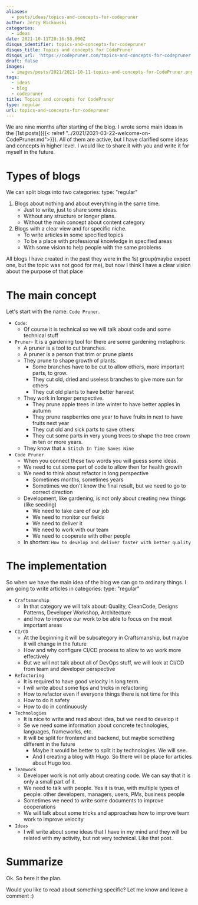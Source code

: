 ```yaml
---
aliases:
  - posts/ideas/topics-and-concepts-for-codepruner
author: Jerzy Wickowski
categories:
  - ideas
date: 2021-10-11T20:16:58.000Z
disqus_identifier: topics-and-concepts-for-codepruner
disqus_title: Topics and concepts for CodePruner
disqus_url: 'https://codepruner.com/topics-and-concepts-for-codepruner'
draft: false
images:
  - images/posts/2021/2021-10-11-topics-and-concepts-for-CodePruner.png
tags:
  - ideas
  - blog
  - codepruner
title: Topics and concepts for CodePruner
type: regular
url: topics-and-concepts-for-codepruner
---
```


We are nine months after starting of the blog. I wrote some main ideas in the [1st posts]({{< relref "../2021/2021-03-22-welcome-on-CodePruner.md">}}). All of them are active, but I have clarified some ideas and concepts in higher level. I would like to share it with you and write it for myself in the future. 

# Types of blogs
We can split blogs into two categories:
type: "regular"
1. Blogs about nothing and about everything in the same time.
    - Just to write, just to share some ideas. 
    - Without any structure or longer plans.
    - Without the main concept about content category
2. Blogs with a clear view and for specific niche.
    - To write articles in some specified topics
    - To be a place with professional knowledge in specified areas
    - With some vision to help people with the same problems

All blogs I have created in the past they were in the 1st group(maybe expect one, but the topic was not good for me), but now I think I have a clear vision about the purpose of that place

# The main concept
Let's start with the name: `Code Pruner`. 
- `Code`:
  - Of course it is technical so we will talk about code and some technical stuff
- `Pruner`- It is a gardening tool for there are some gardening metaphors:
  - A pruner is a tool to cut branches.
  - A pruner is a person that trim or prune plants
  - They prune to shape growth of plants. 
    - Some branches have to be cut to allow others, more important parts, to grow. 
    - They cut old, dried and useless branches to give more sun for others
    - They cut old plants to have better harvest
  - They work in longer perspective.
    - They prune apple trees in late winter to have better apples in autumn
    - They prune raspberries one year to have fruits in next to have fruits next year
    - They cut old and sick parts to save others
    - They cut some parts in very young trees to shape the tree crown in ten or more years.
  - They know that `A Stitch In Time Saves Nine`
- `Code Pruner`
  - When you connect these two words you will guess some ideas.
  - We need to cut some part of code to allow then for health growth
  - We need to think about refactor in long perspective
    - Sometimes months, sometimes years
    - Sometimes we don't know the final result, but we need to go to correct direction
  - Development, like gardening, is not only about creating new things (like seeding)
    - We need to take care of our job
    - We need to monitor our fields
    - We need to deliver it
    - We need to work with our team
    - We need to cooperate with other people
  - In shorten: `How to develop and deliver faster with better quality`

# The implementation 
So when we have the main idea of the blog we can go to ordinary things. I am going to write articles in categories:
type: "regular"
- `Craftsmanship`
  - In that category we will talk about: Quality, CleanCode, Designs Patterns, Developer Workshop, Architecture
  - and how to improve our work to be able to focus on the most important areas
- `CI/CD`
    - At the beginning it will be subcategory in Craftsmanship, but maybe it will change in the future
    - How and why configure CI/CD process to allow to wo work more effectively
    - But we will not talk about all of DevOps stuff, we will look at CI/CD from team and developer perspective
- `Refactoring`
  - It is required to have good velocity in long term.
  - I will write about some tips and tricks in refactoring
  - How to refactor even if everyone things there is not time for this
  - How to do it safety
  - How to do in continuously
- `Technologies`
  - It is nice to write and read about idea, but we need to develop it
  - Se we need some information about concrete technologies, languages, frameworks, etc.
  - It will be split for frontend and backend, but maybe something different in the future
    - Maybe it would be better to split it by technologies. We will see.
    - And I creating a blog with Hugo. So there will be place for articles about Hugo too.
- `Teamwork`
  - Developer work is not only about creating code. We can say that it is only a small part of it.
  - We need to talk with people. Yes it is true, with multiple types of people: other developers, managers, users, PMs, business people
  - Sometimes we need to write some documents to improve cooperations
  - We will talk about some tricks and approaches how to improve team work to improve velocity
- `Ideas`
  - I will write about some ideas that I have in my mind and they will be related with my activity, but not very technical. Like that post.

# Summarize
Ok. So here it the plan.

Would you like to read about something specific?
Let me know and leave a comment :)
